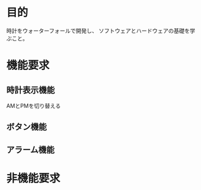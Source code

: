 # 目的
時計をウォーターフォールで開発し、
ソフトウェアとハードウェアの基礎を学ぶこと。

# 機能要求
## 時計表示機能
AMとPMを切り替える
## ボタン機能
## アラーム機能
## 

# 非機能要求
